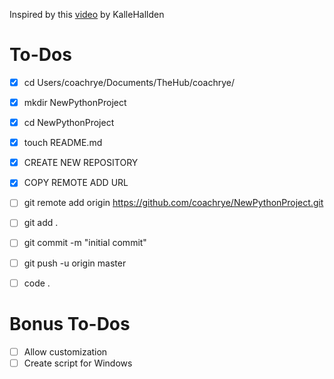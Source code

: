 Inspired by this [video](https://www.youtube.com/watch?v=7Y8Ppin12r4) by KalleHallden

# To-Dos

- [x] cd Users/coachrye/Documents/TheHub/coachrye/
- [x] mkdir NewPythonProject
- [x] cd NewPythonProject
- [x] touch README.md
- [x] CREATE NEW REPOSITORY
- [x] COPY REMOTE ADD URL
- [ ] git remote add origin https://github.com/coachrye/NewPythonProject.git
- [ ] git add .
- [ ] git commit -m "initial commit"
- [ ] git push -u origin master
- [ ] code .


# Bonus To-Dos

- [ ] Allow customization
- [ ] Create script for Windows
